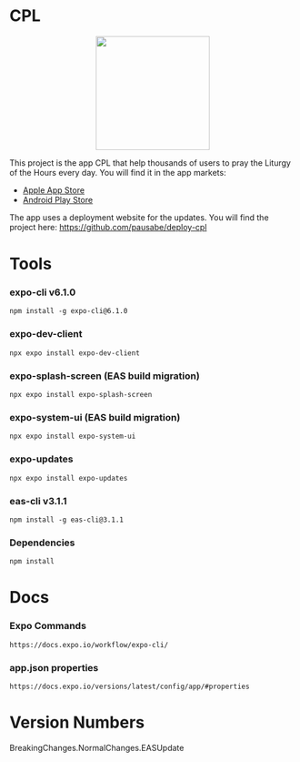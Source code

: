 # CPL

<p align="center">
  <img src="./demo.gif" alt="" width="200" />
</p>

This project is the app CPL that help thousands of users to pray the Liturgy of the Hours every day.
You will find it in the app markets:
- [Apple App Store](https://apps.apple.com/es/app/litcat-cpl/id1283136025?l=en)
- [Android Play Store](https://play.google.com/store/apps/details?id=cpl.cpl)

The app uses a deployment website for the updates. You will find the project here:
https://github.com/pausabe/deploy-cpl

# Tools
### expo-cli v6.1.0
    npm install -g expo-cli@6.1.0
### expo-dev-client
    npx expo install expo-dev-client
### expo-splash-screen (EAS build migration)
    npx expo install expo-splash-screen
### expo-system-ui (EAS build migration)
    npx expo install expo-system-ui
### expo-updates
    npx expo install expo-updates
### eas-cli v3.1.1
    npm install -g eas-cli@3.1.1
### Dependencies
    npm install

# Docs
### Expo Commands
    https://docs.expo.io/workflow/expo-cli/
### app.json properties
    https://docs.expo.io/versions/latest/config/app/#properties

# Version Numbers
BreakingChanges.NormalChanges.EASUpdate
